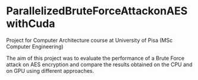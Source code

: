 # ParallelizedBruteForceAttackonAESwithCuda

Project for Computer Architecture course at University of Pisa (MSc Computer Engineering)

The aim of this project was to evaluate the performance of a Brute Force attack on AES encryption and compare the results obtained on the CPU and on GPU using different approaches.